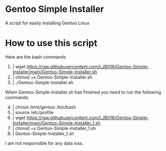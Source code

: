 # Gentoo Simple Installer
A script for easily installing Gentoo Linux

# How to use this script
Here are the bash commands

1. | wget https://raw.githubusercontent.com/LJB018/Gentoo-Simple-Installer/main/Gentoo-Simple-Installer.sh
2. | chmod +x Gentoo-Simple-Installer.sh
3. | ./Gentoo-Simple-Installer.sh

When Gentoo-Simple-Installer.sh has finished you need to run the following commands:

4. | chroot /mnt/gentoo /bin/bash
5. | source /etc/profile
6. | wget https://raw.githubusercontent.com/LJB018/Gentoo-Simple-Installer/main/Gentoo-Simple-Installer_1.sh
7. | chmod +x Gentoo-Simple-Installer_1.sh
8. | Gentoo-Simple-Installer_1.sh

I am not responsible for any data loss.
